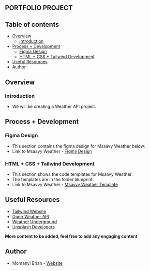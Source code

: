 ## PORTFOLIO PROJECT

## Table of contents

- [Overview](#overview)
    - [Introduction](#introduction)
- [Process + Development](#process-+-development)
    - [Figma Design](#figma-design)
    - [HTML + CSS + Tailwind Development](#html-+-css+-tailwind-development)
- [Useful Resources](#useful-resources)
- [Author](#author)

## Overview

### Introduction
- We will be creating a Weather API project.

## Process + Development

### Figma Design
- This section contains the figma design for Msaavy Weather below:
- Link to Msaavy Weather - [Figma Design](https://www.figma.com/file/j2ZB7y0dD6SpKHAMy4MX5Z/Msaavy-Weather?type=design&node-id=0%3A1&mode=design&t=cL5bkcwlgTZY9bqC-1)

### HTML + CSS + Tailwind Development
- This section shows the code templates for Msaavy Weather.
- The templates are in the folder blueprint.
- Link to Msavvy Weather - [Msavvy Weather Template](https://momanyipoet.github.io/General_Degree/0x05-portfolio-project/blueprint/build/)

## Useful Resources
- [Tailwind Website](https://tailwindcss.com/)
- [Open Weather API](https://openweathermap.org/api)
- [Weather Underground](https://www.wunderground.com/)
- [Unsplash Developers](https://unsplash.com/developers)

**More content to be added, feel free to add any engaging content**

## Author

- Momanyi Brian - [Website](https://momanyi-brian-portfolio.vercel.app)